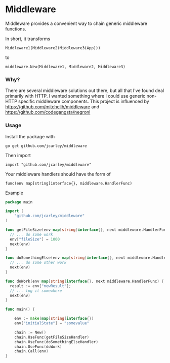# Middleware

Middleware provides a convenient way to chain
generic middleware functions.

In short, it transforms

    Middleware1(Middleware2(Middleware3(App)))

to

    middleware.New(Middleware1, Middleware2, Middleware3)

### Why?

There are several middleware solutions out there, but all that I've found deal
primarily with HTTP.  I wanted something where I could use generic non-HTTP
specific middleware components.  This project is influenced by
https://github.com/mitchellh/middleware and https://github.com/codegangsta/negroni

### Usage

Install the package with

    go get github.com/jcarley/middleware

Then import

    import "github.com/jcarley/middleware"

Your middleware handlers should have the form of

    func(env map[string]interface{}, middleware.HandlerFunc)


Example

```go
package main

import (
    "github.com/jcarley/middleware"
)

func getFileSize(env map[string]interface{}, next middleware.HandlerFunc) {
  // ... do some work
  env["fileSize"] = 1000
  next(env)
}

func doSomethingElse(env map[string]interface{}, next middleware.HandlerFunc) {
  // ... do some other work
  next(env)
}

func doWork(env map[string]interface{}, next middleware.HandlerFunc) {
  result := env["newResult"];
  // ... log it somewhere
  next(env)
}

func main() {

    env := make(map[string]interface{})
    env["initialState"] = "somevalue"

    chain := New()
    chain.UseFunc(getFileSizeHandler)
    chain.UseFunc(doSomethingElseHandler)
    chain.UseFunc(doWork)
    chain.Call(env)
}
```
